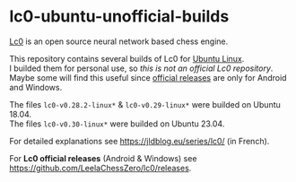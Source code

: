 # lc0-ubuntu-unofficial-builds

[Lc0](https://github.com/LeelaChessZero/lc0) is an open source neural network based chess engine.

This repository contains several builds of Lc0 for [Ubuntu Linux](https://ubuntu.com/).\
I builded them for personal use, so _this is not an official Lc0 repository_.\
Maybe some will find this useful since [official releases](https://github.com/LeelaChessZero/lc0/releases)
are only for Android and Windows.

The files `lc0-v0.28.2-linux*` & `lc0-v0.29-linux*` were builded on Ubuntu 18.04.\
The files `lc0-v0.30-linux*` were builded on Ubuntu 23.04.

For detailed explanations see https://jldblog.eu/series/lc0/ (in French).

For **Lc0 official releases** (Android & Windows) see https://github.com/LeelaChessZero/lc0/releases.
